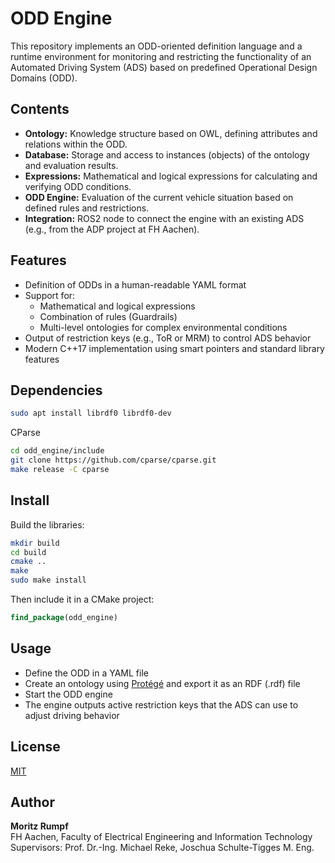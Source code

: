
# ODD Engine

This repository implements an ODD-oriented definition language and a runtime environment for monitoring and restricting the functionality of an Automated Driving System (ADS) based on predefined Operational Design Domains (ODD).

## Contents

- **Ontology:** Knowledge structure based on OWL, defining attributes and relations within the ODD.
- **Database:** Storage and access to instances (objects) of the ontology and evaluation results.
- **Expressions:** Mathematical and logical expressions for calculating and verifying ODD conditions.
- **ODD Engine:** Evaluation of the current vehicle situation based on defined rules and restrictions.
- **Integration:** ROS2 node to connect the engine with an existing ADS (e.g., from the ADP project at FH Aachen).

## Features

- Definition of ODDs in a human-readable YAML format
- Support for:
  - Mathematical and logical expressions
  - Combination of rules (Guardrails)
  - Multi-level ontologies for complex environmental conditions
- Output of restriction keys (e.g., ToR or MRM) to control ADS behavior
- Modern C++17 implementation using smart pointers and standard library features

## Dependencies
```bash
sudo apt install librdf0 librdf0-dev
```

CParse
```bash
cd odd_engine/include
git clone https://github.com/cparse/cparse.git
make release -C cparse
```

## Install
Build the libraries:
```bash
mkdir build
cd build
cmake ..
make
sudo make install
```

Then include it in a CMake project:
```cmake
find_package(odd_engine)
```

## Usage

- Define the ODD in a YAML file
- Create an ontology using [Protégé](https://github.com/protegeproject/protege) and export it as an RDF (.rdf) file
- Start the ODD engine
- The engine outputs active restriction keys that the ADS can use to adjust driving behavior

## License

[MIT](https://github.com/MASKOR/ODD_Engine/tree/main?tab=MIT-1-ov-file#)

## Author

**Moritz Rumpf**  
FH Aachen, Faculty of Electrical Engineering and Information Technology  
Supervisors: Prof. Dr.-Ing. Michael Reke, Joschua Schulte-Tigges M. Eng.
